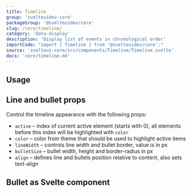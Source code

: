 ```yaml
---
title: Timeline
group: 'svelteuidev-core'
packageGroup: '@svelteuidev/core'
slug: /core/timeline/
category: 'data-display'
description: 'Display list of events in chronological order'
importCode: "import { Timeline } from '@svelteuidev/core';"
source: 'svelteui-core/src/components/Timeline/Timeline.svelte'
docs: 'core/timeline.md'
---
```


<script>
	import { Demo, TimelineDemos } from '@svelteuidev/demos';
</script>

## Usage

<Demo demo={TimelineDemos.usage} />

## Line and bullet props

Control the timeline appearance with the following props:

- `active` – index of current active element (starts with 0), all elements before this index will be highlighted with `color`
- `color` – color from theme that should be used to highlight active items
- `lineWidth` – controls line width and bullet border, value is in px
- `bulletSize` – bullet width, height and border-radius in px
- `align` – defines line and bullets position relative to content, also sets text-align

<Demo demo={TimelineDemos.bullet} />

## Bullet as Svelte component

<Demo demo={TimelineDemos.component} />
